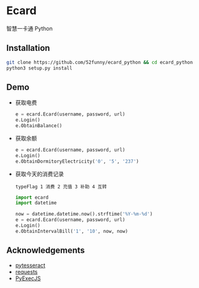 # Ecard

智慧一卡通 Python

## Installation

```sh
git clone https://github.com/52funny/ecard_python && cd ecard_python
python3 setup.py install
```

## Demo

- 获取电费

  ```python
  e = ecard.Ecard(username, password, url)
  e.Login()
  e.ObtainBalance()
  ```

- 获取余额
  ```python
  e = ecard.Ecard(username, password, url)
  e.Login()
  e.ObtainDormitoryElectricity('0', '5', '237')
  ```
- 获取今天的消费记录

  `typeFlag 1 消费 2 充值 3 补助 4 互转`

  ```python
  import ecard
  import datetime

  now = datetime.datetime.now().strftime('%Y-%m-%d')
  e = ecard.Ecard(username, password, url)
  e.Login()
  e.ObtainIntervalBill('1', '10', now, now)
  ```

## Acknowledgements

- [pytesseract](https://github.com/madmaze/pytesseract)
- [requests](https://github.com/psf/requests)
- [PyExecJS](https://github.com/doloopwhile/PyExecJS)
